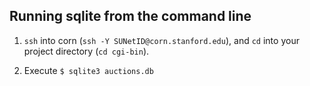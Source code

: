 ## Running sqlite from the command line

1. `ssh` into corn (`ssh -Y SUNetID@corn.stanford.edu`), and `cd` into your project directory (`cd cgi-bin`).

2. Execute `$ sqlite3 auctions.db`